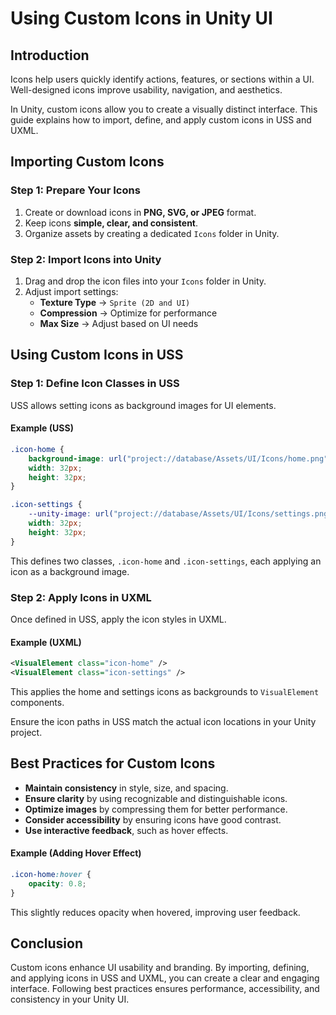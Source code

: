 # Using Custom Icons in Unity UI

## Introduction

Icons help users quickly identify actions, features, or sections within a UI. Well-designed icons improve usability, navigation, and aesthetics.

In Unity, custom icons allow you to create a visually distinct interface. This guide explains how to import, define, and apply custom icons in USS and UXML.

## Importing Custom Icons

### Step 1: Prepare Your Icons
1. Create or download icons in **PNG, SVG, or JPEG** format.
2. Keep icons **simple, clear, and consistent**.
3. Organize assets by creating a dedicated `Icons` folder in Unity.

### Step 2: Import Icons into Unity
1. Drag and drop the icon files into your `Icons` folder in Unity.
2. Adjust import settings:
   - **Texture Type** → `Sprite (2D and UI)`
   - **Compression** → Optimize for performance
   - **Max Size** → Adjust based on UI needs

## Using Custom Icons in USS

### Step 1: Define Icon Classes in USS
USS allows setting icons as background images for UI elements.

#### Example (USS)
```css
.icon-home {
    background-image: url("project://database/Assets/UI/Icons/home.png");
    width: 32px;
    height: 32px;
}

.icon-settings {
    --unity-image: url("project://database/Assets/UI/Icons/settings.png");
    width: 32px;
    height: 32px;
}
```
This defines two classes, `.icon-home` and `.icon-settings`, each applying an icon as a background image.

### Step 2: Apply Icons in UXML
Once defined in USS, apply the icon styles in UXML.

#### Example (UXML)
```xml
<VisualElement class="icon-home" />
<VisualElement class="icon-settings" />
```
This applies the home and settings icons as backgrounds to `VisualElement` components.

<Note type="warning">
Ensure the icon paths in USS match the actual icon locations in your Unity project.
</Note>

## Best Practices for Custom Icons

- **Maintain consistency** in style, size, and spacing.
- **Ensure clarity** by using recognizable and distinguishable icons.
- **Optimize images** by compressing them for better performance.
- **Consider accessibility** by ensuring icons have good contrast.
- **Use interactive feedback**, such as hover effects.

#### Example (Adding Hover Effect)
```css
.icon-home:hover {
    opacity: 0.8;
}
```
This slightly reduces opacity when hovered, improving user feedback.

## Conclusion

Custom icons enhance UI usability and branding. By importing, defining, and applying icons in USS and UXML, you can create a clear and engaging interface. Following best practices ensures performance, accessibility, and consistency in your Unity UI.